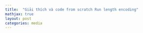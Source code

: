 ```yaml
---
title:  "Giải thích và code from scratch Run length encoding"
mathjax: true
layout: post
categories: media
---
```


